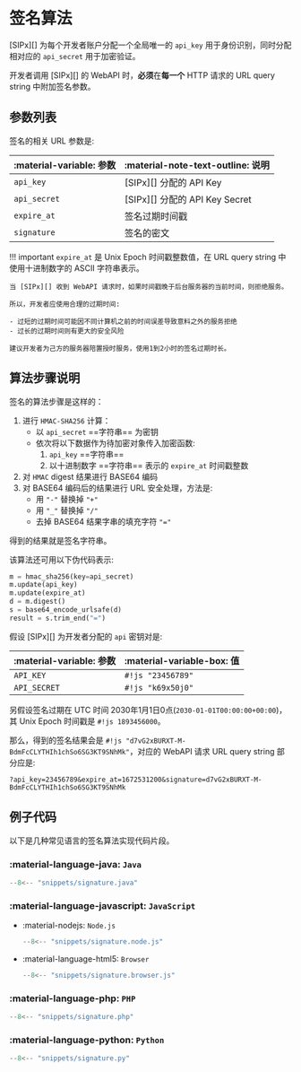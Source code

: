 # 签名算法

[SIPx][] 为每个开发者账户分配一个全局唯一的 `api_key` 用于身份识别，同时分配相对应的 `api_secret` 用于加密验证。

开发者调用 [SIPx][] 的 WebAPI 时，**必须**在**每一个** HTTP 请求的 URL query string 中附加签名参数。

## 参数列表

签名的相关 URL 参数是:

| :material-variable: 参数 | :material-note-text-outline: 说明 |
| ------------------------ | --------------------------------- |
| `api_key`                | [SIPx][] 分配的 API Key           |
| `api_secret`             | [SIPx][] 分配的 API Key Secret    |
| `expire_at`              | 签名过期时间戳                    |
| `signature`              | 签名的密文                        |

!!! important
    `expire_at` 是 Unix Epoch 时间戳整数值，在 URL query string 中使用十进制数字的 ASCII 字符串表示。

    当 [SIPx][] 收到 WebAPI 请求时，如果时间戳晚于后台服务器的当前时间，则拒绝服务。

    所以，开发者应使用合理的过期时间:

    - 过短的过期时间可能因不同计算机之前的时间误差导致意料之外的服务拒绝
    - 过长的过期时间则有更大的安全风险

    建议开发者为己方的服务器陪置授时服务，使用1到2小时的签名过期时长。

## 算法步骤说明

签名的算法步骤是这样的：

1. 进行 `HMAC-SHA256` 计算：
    - 以 `api_secret` ==字符串== 为密钥
    - 依次将以下数据作为待加密对象传入加密函数:
        1. `api_key` ==字符串==
        1. 以十进制数字 ==字符串== 表示的 `expire_at` 时间戳整数
1. 对 `HMAC` digest 结果进行 BASE64 编码
1. 对 BASE64 编码后的结果进行 URL 安全处理，方法是:
    - 用 `"-"` 替换掉 `"+"`
    - 用 `"_"` 替换掉 `"/"`
    - 去掉 BASE64 结果字串的填充字符 `"="`

得到的结果就是签名字符串。

该算法还可用以下伪代码表示:

<!-- markdownlint-disable code-block-style -->
```py title="签名算法伪代码"
m = hmac_sha256(key=api_secret)
m.update(api_key)
m.update(expire_at)
d = m.digest()
s = base64_encode_urlsafe(d)
result = s.trim_end("=")
```
<!-- markdownlint-enable code-block-style -->

假设 [SIPx][] 为开发者分配的 `api` 密钥对是:

| :material-variable: 参数 | :material-variable-box: 值 |
| ------------------------ | -------------------------- |
| `API_KEY`                | `#!js "23456789"`          |
| `API_SECRET`             | `#!js "k69x50j0"`          |

另假设签名过期在 UTC 时间 2030年1月1日0点(`2030-01-01T00:00:00+00:00`)，其 Unix Epoch 时间戳是 `#!js 1893456000`。

那么，得到的签名结果会是 `#!js "d7vG2xBURXT-M-BdmFcCLYTHIh1chSo6SG3KT9SNhMk"`，对应的 WebAPI 请求 URL query string 部分应是:

<!-- markdownlint-disable code-block-style -->
```title="签名的 URL Query String"
?api_key=23456789&expire_at=1672531200&signature=d7vG2xBURXT-M-BdmFcCLYTHIh1chSo6SG3KT9SNhMk
```
<!-- markdownlint-enable code-block-style -->

## 例子代码

以下是几种常见语言的签名算法实现代码片段。

### :material-language-java: `Java`

<!-- markdownlint-disable code-block-style -->
```java
--8<-- "snippets/signature.java"
```
<!-- markdownlint-enable code-block-style -->

### :material-language-javascript: `JavaScript`

- :material-nodejs: `Node.js`

    <!-- markdownlint-disable code-block-style -->
    ```js
    --8<-- "snippets/signature.node.js"
    ```
    <!-- markdownlint-enable code-block-style -->

- :material-language-html5: `Browser`

    <!-- markdownlint-disable code-block-style -->
    ```js
    --8<-- "snippets/signature.browser.js"
    ```
    <!-- markdownlint-enable code-block-style -->

### :material-language-php: `PHP`

<!-- markdownlint-disable code-block-style -->
```php
--8<-- "snippets/signature.php"
```
<!-- markdownlint-enable code-block-style -->

### :material-language-python: `Python`

<!-- markdownlint-disable code-block-style -->
```py
--8<-- "snippets/signature.py"
```
<!-- markdownlint-enable code-block-style -->
